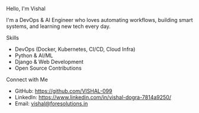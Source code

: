 Hello, I'm Vishal 

I'm a DevOps & AI Engineer who loves automating workflows, building smart systems, and learning new tech every day.

Skills
- DevOps (Docker, Kubernetes, CI/CD, Cloud Infra)
- Python & AI/ML
- Django & Web Development
- Open Source Contributions

Connect with Me
- GitHub: https://github.com/VISHAL-099
- LinkedIn: https://www.linkedin.com/in/vishal-dogra-7814a9250/
- Email: vishal@foresolutions.in


